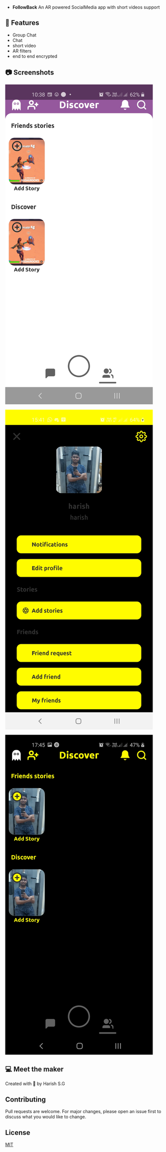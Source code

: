 
- **FollowBack** An AR powered SocialMedia app with short videos support 

## 🔧 Features

- Group Chat
- Chat
- short video
- AR filters 
- end to end encrypted 



## 📷 Screenshots
 ![test](https://github.com/harishsg99/Followback/blob/main/imgs/Screenshot_20210220-103804_ChatSnap.jpg)
 
 ![wht](https://github.com/harishsg99/Followback/blob/main/imgs/Screenshot_20210220-154130_FollowBack.jpg)
 
 ![mailz](https://github.com/harishsg99/Followback/blob/main/imgs/Screenshot_20210220-174534_FollowBack.jpg)
 
 

## 💻 Meet the maker

Created with 💖 by Harish S.G

## Contributing
Pull requests are welcome. For major changes, please open an issue first to discuss what you would like to change.

## License
[MIT](https://choosealicense.com/licenses/mit/)
